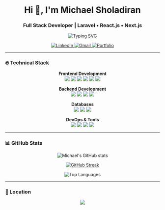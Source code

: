 <h1 align="center">Hi 👋, I'm Michael Sholadiran</h1>
<h3 align="center">Full Stack Developer | Laravel • React.js • Next.js</h3>

<p align="center">
  <a href="https://michaelsholadiran.github.io/" target="_blank">
    <img src="https://readme-typing-svg.herokuapp.com?font=Fira+Code&pause=1000&color=22D3EE&center=true&vCenter=true&width=435&lines=Building+Scalable+Web+Applications;Clean+Architecture+Enthusiast;Performance+Optimization;Detail-Oriented+Developer" alt="Typing SVG" />
  </a>
</p>

<p align="center">
  <a href="https://www.linkedin.com/in/michaelsholadiran" target="_blank">
    <img src="https://img.shields.io/badge/LinkedIn-0077B5?style=for-the-badge&logo=linkedin&logoColor=white" alt="LinkedIn"/>
  </a>
  <a href="mailto:sholadiranmichael@gmail.com">
    <img src="https://img.shields.io/badge/Gmail-D14836?style=for-the-badge&logo=gmail&logoColor=white" alt="Gmail"/>
  </a>
  <a href="https://michaelsholadiran.github.io/">
    <img src="https://img.shields.io/badge/Portfolio-FF5722?style=for-the-badge&logo=about.me&logoColor=white" alt="Portfolio"/>
  </a>
</p>

---

### 🔥 Technical Stack

<div align="center">

**Frontend Development**  
<img src="https://img.shields.io/badge/React-20232A?style=for-the-badge&logo=react&logoColor=61DAFB" />
<img src="https://img.shields.io/badge/Next.js-000000?style=for-the-badge&logo=nextdotjs&logoColor=white" />
<img src="https://img.shields.io/badge/Redux-593D88?style=for-the-badge&logo=redux&logoColor=white" />
<img src="https://img.shields.io/badge/React_Query-FF4154?style=for-the-badge&logo=reactquery&logoColor=white" />
<img src="https://img.shields.io/badge/TypeScript-007ACC?style=for-the-badge&logo=typescript&logoColor=white" />
<img src="https://img.shields.io/badge/Tailwind_CSS-38B2AC?style=for-the-badge&logo=tailwind-css&logoColor=white" />

**Backend Development**  
<img src="https://img.shields.io/badge/Laravel-FF2D20?style=for-the-badge&logo=laravel&logoColor=white" />
<img src="https://img.shields.io/badge/PHP-777BB4?style=for-the-badge&logo=php&logoColor=white" />
<img src="https://img.shields.io/badge/Node.js-339933?style=for-the-badge&logo=nodedotjs&logoColor=white" />
<img src="https://img.shields.io/badge/Express.js-000000?style=for-the-badge&logo=express&logoColor=white" />

**Databases**  
<img src="https://img.shields.io/badge/MySQL-005C84?style=for-the-badge&logo=mysql&logoColor=white" />
<img src="https://img.shields.io/badge/PostgreSQL-316192?style=for-the-badge&logo=postgresql&logoColor=white" />
<img src="https://img.shields.io/badge/MongoDB-4EA94B?style=for-the-badge&logo=mongodb&logoColor=white" />

**DevOps & Tools**  
<img src="https://img.shields.io/badge/Git-F05032?style=for-the-badge&logo=git&logoColor=white" />
<img src="https://img.shields.io/badge/Docker-2CA5E0?style=for-the-badge&logo=docker&logoColor=white" />
<img src="https://img.shields.io/badge/Vercel-000000?style=for-the-badge&logo=vercel&logoColor=white" />
<img src="https://img.shields.io/badge/Postman-FF6C37?style=for-the-badge&logo=Postman&logoColor=white" />

</div>

---

### 📊 GitHub Stats

<div align="center">
  
![Michael's GitHub stats](https://github-readme-stats.vercel.app/api?username=michaelsholadiran&show_icons=true&theme=radical&hide_border=true)

[![GitHub Streak](https://streak-stats.demolab.com?user=michaelsholadiran&theme=radical&hide_border=true)](https://git.io/streak-stats)

![Top Languages](https://github-readme-stats.vercel.app/api/top-langs/?username=michaelsholadiran&layout=compact&theme=radical&hide_border=true)

</div>

---

### 📍 Location
<p align="center">
  <img src="https://img.shields.io/badge/Lagos-Nigeria-052D3F?style=flat-square&logo=google-maps" />
</p>
